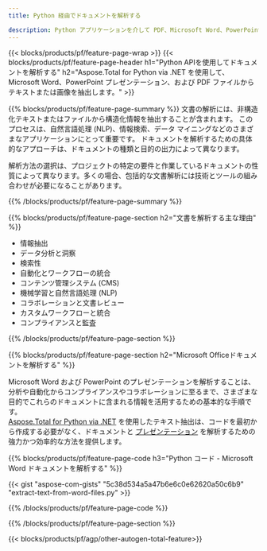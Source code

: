 ```yaml
---
title: Python 経由でドキュメントを解析する 

description: Python アプリケーションを介して PDF、Microsoft Word、PowerPoint プレゼンテーションを解析します。 テキストや画像を簡単に抽出します。
---
```


{{< blocks/products/pf/feature-page-wrap >}}
{{< blocks/products/pf/feature-page-header h1="Python APIを使用してドキュメントを解析する" h2="Aspose.Total for Python via .NET を使用して、Microsoft Word、PowerPoint プレゼンテーション、および PDF ファイルからテキストまたは画像を抽出します。" >}}

{{% blocks/products/pf/feature-page-summary %}}
文書の解析には、非構造化テキストまたはファイルから構造化情報を抽出することが含まれます。 このプロセスは、自然言語処理 (NLP)、情報検索、データ マイニングなどのさまざまなアプリケーションにとって重要です。 ドキュメントを解析するための具体的なアプローチは、ドキュメントの種類と目的の出力によって異なります。 <br />

解析方法の選択は、プロジェクトの特定の要件と作業しているドキュメントの性質によって異なります。多くの場合、包括的な文書解析には技術とツールの組み合わせが必要になることがあります。

{{% /blocks/products/pf/feature-page-summary  %}}

{{% blocks/products/pf/feature-page-section  h2="文書を解析する主な理由" %}}

- 情報抽出
- データ分析と洞察
- 検索性
- 自動化とワークフローの統合
- コンテンツ管理システム (CMS)
- 機械学習と自然言語処理 (NLP)
- コラボレーションと文書レビュー
- カスタムワークフローと統合
- コンプライアンスと監査

{{% /blocks/products/pf/feature-page-section %}}

{{% blocks/products/pf/feature-page-section  h2="Microsoft Officeドキュメントを解析する" %}}

Microsoft Word および PowerPoint のプレゼンテーションを解析することは、分析や自動化からコンプライアンスやコラボレーションに至るまで、さまざまな目的でこれらのドキュメントに含まれる情報を活用するための基本的な手順です。<br />
[Aspose.Total for Python via .NET](https://products.aspose.com/total/python-net/) を使用したテキスト抽出は、コードを最初から作成する必要がなく、ドキュメントと [プレゼンテーション](https://products.aspose.com/total/ja/python-net/parse/powerpoint/) を解析するための強力かつ効率的な方法を提供します。<br />

{{% blocks/products/pf/feature-page-code h3="Python コード - Microsoft Word ドキュメントを解析する" %}}

{{< gist "aspose-com-gists" "5c38d534a5a47b6e6c0e62620a50c6b9" "extract-text-from-word-files.py" >}}

{{% /blocks/products/pf/feature-page-code  %}}

{{% /blocks/products/pf/feature-page-section %}}

{{< blocks/products/pf/agp/other-autogen-total-feature>}}